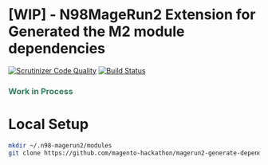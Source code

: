 # [WIP] - N98MageRun2 Extension for Generated the M2 module dependencies  
[![Scrutinizer Code Quality](https://scrutinizer-ci.com/g/magento-hackathon/magerun2-generate-dependencies/badges/quality-score.png?b=master)](https://scrutinizer-ci.com/g/magento-hackathon/magerun2-generate-dependencies/?branch=master)
[![Build Status](https://scrutinizer-ci.com/g/magento-hackathon/magerun2-generate-dependencies/badges/build.png?b=master)](https://scrutinizer-ci.com/g/magento-hackathon/magerun2-generate-dependencies/build-status/master)


### <p style="color: #347E5E">Work in Process </p>

# Local Setup
```bash
mkdir ~/.n98-magerun2/modules
git clone https://github.com/magento-hackathon/magerun2-generate-dependencies
```
